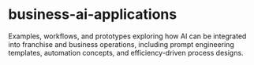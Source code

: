 # business-ai-applications
Examples, workflows, and prototypes exploring how AI can be integrated into franchise and business operations, including prompt engineering templates, automation concepts, and efficiency-driven process designs.
